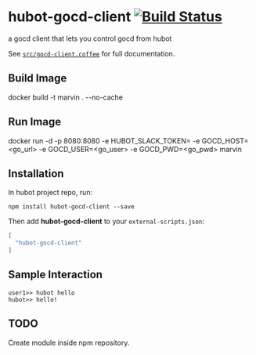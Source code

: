 # hubot-gocd-client [![Build Status](https://travis-ci.org/Tandolf/hubot-gocd-client.svg?branch=master)](https://travis-ci.org/Tandolf/hubot-gocd-client)

a gocd client that lets you control gocd from hubot

See [`src/gocd-client.coffee`](src/gocd-client.coffee) for full documentation.

## Build Image
docker build -t marvin . --no-cache

## Run Image
docker run -d -p 8080:8080 -e HUBOT_SLACK_TOKEN=<token> -e GOCD_HOST=<go_url> -e GOCD_USER=<go_user> -e GOCD_PWD=<go_pwd> marvin

## Installation

In hubot project repo, run:

`npm install hubot-gocd-client --save`

Then add **hubot-gocd-client** to your `external-scripts.json`:

```json
[
  "hubot-gocd-client"
]
```

## Sample Interaction

```
user1>> hubot hello
hubot>> hello!
```

## TODO
Create module inside npm repository.
